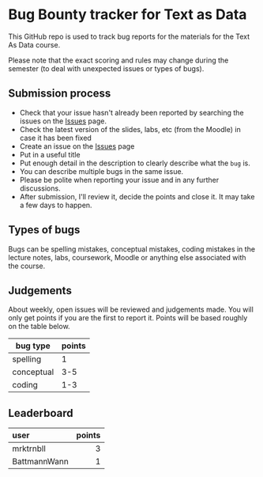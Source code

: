# Bug Bounty tracker for Text as Data

This GitHub repo is used to track bug reports for the materials for the Text As Data course.

Please note that the exact scoring and rules may change during the semester (to deal with unexpected issues or types of bugs).

## Submission process

- Check that your issue hasn't already been reported by searching the issues on the [Issues](https://github.com/jakelever/textasdata_bugbounty/issues) page.
- Check the latest version of the slides, labs, etc (from the Moodle) in case it has been fixed
- Create an issue on the [Issues](https://github.com/jakelever/textasdata_bugbounty/issues) page
- Put in a useful title
- Put enough detail in the description to clearly describe what the `bug` is.
- You can describe multiple bugs in the same issue.
- Please be polite when reporting your issue and in any further discussions.
- After submission, I'll review it, decide the points and close it. It may take a few days to happen.

## Types of bugs

Bugs can be spelling mistakes, conceptual mistakes, coding mistakes in the lecture notes, labs, coursework, Moodle or anything else associated with the course.

## Judgements

About weekly, open issues will be reviewed and judgements made. You will only get points if you are the first to report it. Points will be based roughly on the table below.

| bug type   | points |
|------------|--------|
| spelling   |   1    |
| conceptual |   3-5  |
| coding     |   1-3  |

## Leaderboard

| user         |   points |
|:-------------|---------:|
| mrktrnbll    |        3 |
| BattmannWann |        1 |
